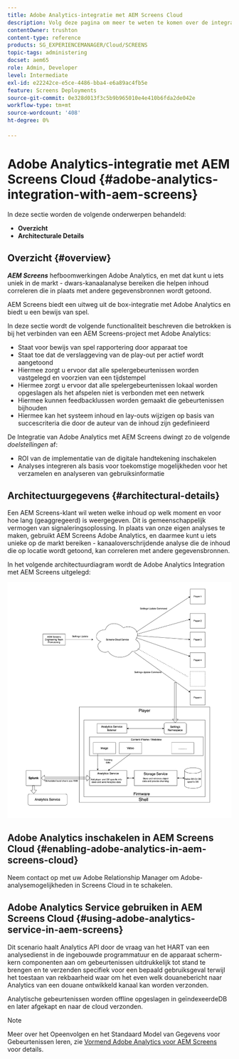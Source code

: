 ```yaml
---
title: Adobe Analytics-integratie met AEM Screens Cloud
description: Volg deze pagina om meer te weten te komen over de integratie van AEM Screens met Adobe Analytics in de doos en geeft u een proefdruk van het spel.
contentOwner: trushton
content-type: reference
products: SG_EXPERIENCEMANAGER/Cloud/SCREENS
topic-tags: administering
docset: aem65
role: Admin, Developer
level: Intermediate
exl-id: e22242ce-e5ce-4486-bba4-e6a89ac4fb5e
feature: Screens Deployments
source-git-commit: 0e328d013f3c5b9b965010e4e410b6fda2de042e
workflow-type: tm+mt
source-wordcount: '408'
ht-degree: 0%

---
```


# Adobe Analytics-integratie met AEM Screens Cloud {#adobe-analytics-integration-with-aem-screens}

In deze sectie worden de volgende onderwerpen behandeld:

* **Overzicht**
* **Architecturale Details**

## Overzicht {#overview}

***AEM Screens*** hefboomwerkingen Adobe Analytics, en met dat kunt u iets uniek in de markt - dwars-kanaalanalyse bereiken die helpen inhoud correleren die in plaats met andere gegevensbronnen wordt getoond.

AEM Screens biedt een uitweg uit de box-integratie met Adobe Analytics en biedt u een bewijs van spel.

In deze sectie wordt de volgende functionaliteit beschreven die betrokken is bij het verbinden van een AEM Screens-project met Adobe Analytics:

* Staat voor bewijs van spel rapportering door apparaat toe
* Staat toe dat de verslaggeving van de play-out per actief wordt aangetoond
* Hiermee zorgt u ervoor dat alle spelergebeurtenissen worden vastgelegd en voorzien van een tijdstempel
* Hiermee zorgt u ervoor dat alle spelergebeurtenissen lokaal worden opgeslagen als het afspelen niet is verbonden met een netwerk
* Hiermee kunnen feedbacklussen worden gemaakt die gebeurtenissen bijhouden
* Hiermee kan het systeem inhoud en lay-outs wijzigen op basis van succescriteria die door de auteur van de inhoud zijn gedefinieerd

De Integratie van Adobe Analytics met AEM Screens dwingt zo de volgende *doelstellingen* af:

* ROI van de implementatie van de digitale handtekening inschakelen
* Analyses integreren als basis voor toekomstige mogelijkheden voor het verzamelen en analyseren van gebruiksinformatie

## Architectuurgegevens {#architectural-details}

Een AEM Screens-klant wil weten welke inhoud op welk moment en voor hoe lang (geaggregeerd) is weergegeven. Dit is gemeenschappelijk vermogen van signaleringsoplossing. In plaats van onze eigen analyses te maken, gebruikt AEM Screens Adobe Analytics, en daarmee kunt u iets unieke op de markt bereiken - kanaaloverschrijdende analyse die de inhoud die op locatie wordt getoond, kan correleren met andere gegevensbronnen.

In het volgende architectuurdiagram wordt de Adobe Analytics Integration met AEM Screens uitgelegd:

![ Integratie met Adobe Analytics ](/help/screens-cloud/assets/analytics-architecture.png)

## Adobe Analytics inschakelen in AEM Screens Cloud {#enabling-adobe-analytics-in-aem-screens-cloud}

Neem contact op met uw Adobe Relationship Manager om Adobe-analysemogelijkheden in Screens Cloud in te schakelen.

## Adobe Analytics Service gebruiken in AEM Screens Cloud {#using-adobe-analytics-service-in-aem-screens}

Dit scenario haalt Analytics API door de vraag van het HART van een analysedienst in de ingebouwde programmatuur en de apparaat scherm-kern componenten aan om gebeurtenissen uitdrukkelijk tot stand te brengen en te verzenden specifiek voor een bepaald gebruiksgeval terwijl het toestaan van rekbaarheid waar om het even welk douanebericht naar Analytics van een douane ontwikkeld kanaal kan worden verzonden.

Analytische gebeurtenissen worden offline opgeslagen in geïndexeerdeDB en later afgekapt en naar de cloud verzonden.

>[!NOTE]
>Meer over het Opeenvolgen en het Standaard Model van Gegevens voor Gebeurtenissen leren, zie [ Vormend Adobe Analytics voor AEM Screens ](https://experienceleague.adobe.com/docs/experience-manager-screens/user-guide/administering/analytics-integration/configuring-adobe-analytics-aem-screens.html?lang=nl-NL) voor details.
